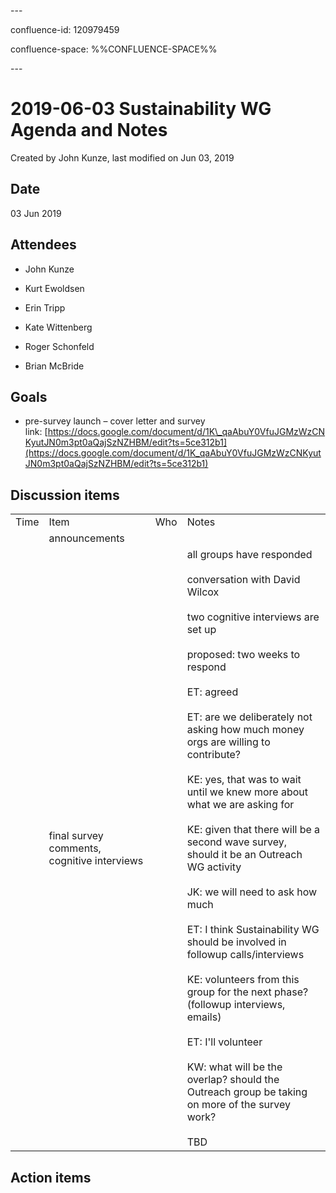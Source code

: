 \---

confluence-id: 120979459

confluence-space: %%CONFLUENCE-SPACE%%

\---

2019-06-03 Sustainability WG Agenda and Notes
=============================================

Created by John Kunze, last modified on Jun 03, 2019

Date
----

03 Jun 2019

Attendees
---------

*   John Kunze
    
*   Kurt Ewoldsen
    
*   Erin Tripp
*   Kate Wittenberg
*   Roger Schonfeld
*   Brian McBride

Goals
-----

*   pre-survey launch – cover letter and survey link: [https://docs.google.com/document/d/1K\_qaAbuY0VfuJGMzWzCNKyutJN0m3pt0aQajSzNZHBM/edit?ts=5ce312b1](https://docs.google.com/document/d/1K_qaAbuY0VfuJGMzWzCNKyutJN0m3pt0aQajSzNZHBM/edit?ts=5ce312b1)

Discussion items
----------------

|     |     |     |     |
| --- | --- | --- | --- |
| Time | Item | Who | Notes |
|     | announcements |     |     |
|     | final survey comments, cognitive interviews |     | all groups have responded<br><br>conversation with David Wilcox<br><br>two cognitive interviews are set up<br><br>proposed: two weeks to respond<br><br>ET: agreed<br><br>ET: are we deliberately not asking how much money orgs are willing to contribute?<br><br>KE: yes, that was to wait until we knew more about what we are asking for<br><br>KE: given that there will be a second wave survey, should it be an Outreach WG activity<br><br>JK: we will need to ask how much<br><br>ET: I think Sustainability WG should be involved in followup calls/interviews<br><br>KE: volunteers from this group for the next phase? (followup interviews, emails)<br><br>ET: I'll volunteer<br><br>KW: what will be the overlap? should the Outreach group be taking on more of the survey work?<br><br>TBD |

Action items
------------